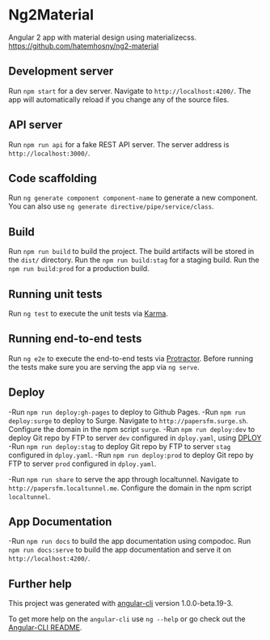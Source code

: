 # Ng2Material

Angular 2 app with material design using materializecss.
https://github.com/hatemhosny/ng2-material

## Development server

Run `npm start` for a dev server. Navigate to `http://localhost:4200/`. The app will automatically reload if you change any of the source files.

## API server

Run `npm run api` for a fake REST API server. The server address is `http://localhost:3000/`. 

## Code scaffolding

Run `ng generate component component-name` to generate a new component. You can also use `ng generate directive/pipe/service/class`.

## Build

Run `npm run build` to build the project. The build artifacts will be stored in the `dist/` directory. 
Run the `npm run build:stag` for a staging build. Run the `npm run build:prod` for a production build.

## Running unit tests

Run `ng test` to execute the unit tests via [Karma](https://karma-runner.github.io).

## Running end-to-end tests

Run `ng e2e` to execute the end-to-end tests via [Protractor](http://www.protractortest.org/).
Before running the tests make sure you are serving the app via `ng serve`.

## Deploy

-Run `npm run deploy:gh-pages` to deploy to Github Pages. 
-Run `npm run deploy:surge` to deploy to Surge. Navigate to `http://papersfm.surge.sh`. Configure the domain in the npm script `surge`.
-Run `npm run deploy:dev` to deploy Git repo by FTP to server `dev` configured in `dploy.yaml`, using [DPLOY](https://github.com/lucasmotta/dploy)
-Run `npm run deploy:stag` to deploy Git repo by FTP to server `stag` configured in `dploy.yaml`. 
-Run `npm run deploy:prod` to deploy Git repo by FTP to server `prod` configured in `dploy.yaml`. 

-Run `npm run share` to serve the app through localtunnel. Navigate to `http://papersfm.localtunnel.me`. Configure the domain in the npm script `localtunnel`.

## App Documentation

-Run `npm run docs` to build the app documentation using compodoc. Run `npm run docs:serve` to build the app documentation and serve it on `http://localhost:4200/`.

## Further help

This project was generated with [angular-cli](https://github.com/angular/angular-cli) version 1.0.0-beta.19-3.

To get more help on the `angular-cli` use `ng --help` or go check out the [Angular-CLI README](https://github.com/angular/angular-cli/blob/master/README.md).
